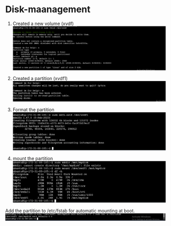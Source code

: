 # Disk-maanagement


1. Created a new volume (xvdf)
![part1](part1.PNG)

2. Created a partition (xvdf1)
![part2](part2.PNG)

3. Format the partition
![part3](part3.PNG)

4. mount the partition
![part4](part4.PNG)

Add the partition to /etc/fstab for automatic mounting at boot.
![part5](part5.PNG)